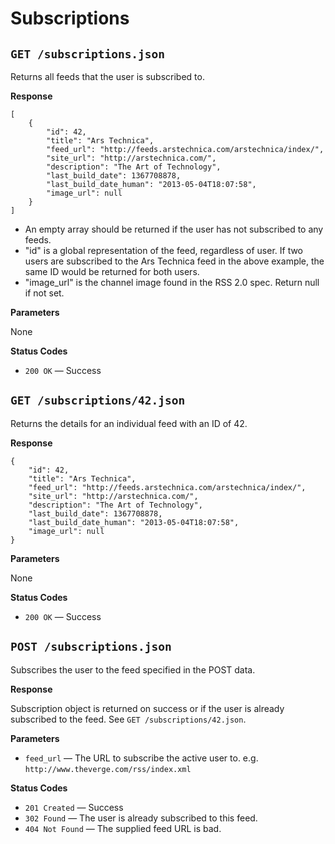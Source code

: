 Subscriptions
==========


`GET /subscriptions.json`
-------------------------------

Returns all feeds that the user is subscribed to.

**Response**

    [
        {
            "id": 42,
            "title": "Ars Technica",
            "feed_url": "http://feeds.arstechnica.com/arstechnica/index/",
            "site_url": "http://arstechnica.com/",
            "description": "The Art of Technology",
            "last_build_date": 1367708878,
            "last_build_date_human": "2013-05-04T18:07:58",
            "image_url": null
        }
    ]
    
* An empty array should be returned if the user has not subscribed to any feeds.
* "id" is a global representation of the feed, regardless of user. If two users are subscribed to the Ars Technica feed in the above example, the same ID would be returned for both users.
* "image_url" is the channel image found in the RSS 2.0 spec. Return null if not set.

**Parameters**

None

**Status Codes**

* `200 OK` — Success


`GET /subscriptions/42.json`
-----------------------------------

Returns the details for an individual feed with an ID of 42.

**Response**

    {
        "id": 42,
        "title": "Ars Technica",
        "feed_url": "http://feeds.arstechnica.com/arstechnica/index/",
        "site_url": "http://arstechnica.com/",
        "description": "The Art of Technology",
        "last_build_date": 1367708878,
        "last_build_date_human": "2013-05-04T18:07:58",
        "image_url": null
    }

**Parameters**

None

**Status Codes**

* `200 OK` — Success


`POST /subscriptions.json`
---------------------------------

Subscribes the user to the feed specified in the POST data.

**Response**

Subscription object is returned on success or if the user is already subscribed to the feed. See `GET /subscriptions/42.json`.

**Parameters**

* `feed_url` — The URL to subscribe the active user to. e.g. `http://www.theverge.com/rss/index.xml`

**Status Codes**

* `201 Created` — Success
* `302 Found` — The user is already subscribed to this feed.
* `404 Not Found` — The supplied feed URL is bad.